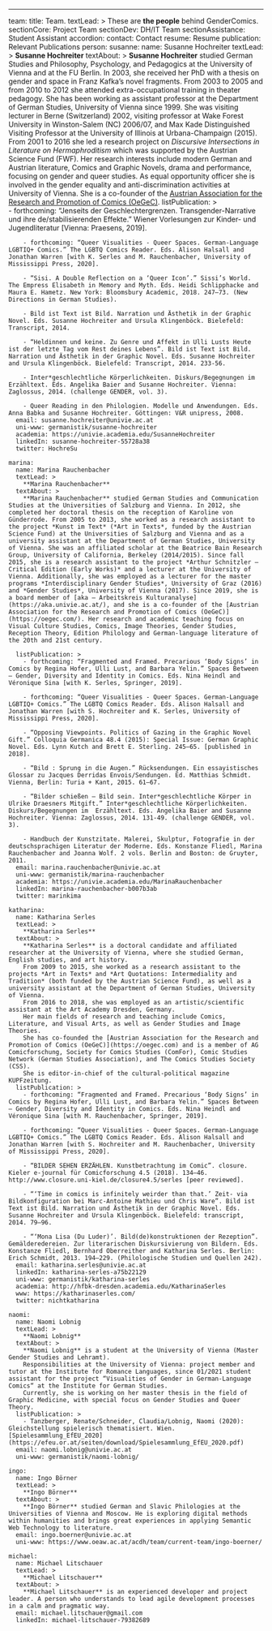 ---
team:
  title: Team.
  textLead: >
    These are **the people** behind GenderComics.
  sectionCore: Project Team
  sectionDev: DH/IT Team
  sectionAssistance: Student Assistant
  accordion:
    contact: Contact
    resume: Resume
    publication: Relevant Publications
  person:
    susanne:
      name: Susanne Hochreiter
      textLead: >
        **Susanne Hochreiter**
      textAbout: >
        **Susanne Hochreiter** studied German Studies and Philosophy, Psychology, and Pedagogics at the University of Vienna 
        and at the FU Berlin. In 2003, she received her PhD with a thesis on gender and space in Franz Kafka’s novel fragments. 
        From 2003 to 2005 and from 2010 to 2012 she attended extra-occupational training in theater pedagogy. 
        She has been working as assistant professor at the Department of German Studies, University of Vienna since 1999. 
        She was visiting lecturer in Berne (Switzerland) 2002, visiting professor at Wake Forest University in Winston-Salem (NC) 2006/07, 
        and Max Kade Distinguished Visiting Professor at the University of Illinois at Urbana-Champaign (2015). 
        From 2001 to 2016 she led a research project on *Discursive Intersections in Literature on Hermaphroditism* which was supported by 
        the Austrian Science Fund (FWF). Her research interests include modern German and Austrian literature, Comics and Graphic Novels, 
        drama and performance, focusing on gender and queer studies. As equal opportunity officer she is involved in the gender equality 
        and anti-discrimination activities at University of Vienna. She is a co-founder of the [Austrian Association for the Research and Promotion of Comics (OeGeC)](https://oegec.com/).
      listPublication: >   
        - forthcoming: “Jenseits der Geschlechtergrenzen. Transgender-Narrative und ihre de/stabilisierenden Effekte.” Wiener Vorlesungen zur Kinder- und Jugendliteratur [Vienna: Praesens, 2019].
                
        - forthcoming: “Queer Visualities - Queer Spaces. German-Language LGBTIQ+ Comics.” The LGBTQ Comics Reader. Eds. Alison Halsall and Jonathan Warren [with K. Serles and M. Rauchenbacher, University of Mississippi Press, 2020].       
        
        - “Sisi. A Double Reflection on a ‘Queer Icon’.” Sissi’s World. The Empress Elisabeth in Memory and Myth. Eds. Heidi Schlipphacke and Maura E. Hametz. New York: Bloomsbury Academic, 2018. 247–73. (New Directions in German Studies).
        
        - Bild ist Text ist Bild. Narration und Ästhetik in der Graphic Novel. Eds. Susanne Hochreiter and Ursula Klingenböck. Bielefeld: Transcript, 2014.
        
        - “Heldinnen und keine. Zu Genre und Affekt in Ulli Lusts Heute ist der letzte Tag vom Rest deines Lebens”. Bild ist Text ist Bild. Narration und Ästhetik in der Graphic Novel. Eds. Susanne Hochreiter and Ursula Klingenböck. Bielefeld: Transcript, 2014. 233-56.
        
        - Inter*geschlechtliche Körperlichkeiten. Diskurs/Begegnungen im  Erzähltext. Eds. Angelika Baier and Susanne Hochreiter. Vienna: Zaglossus, 2014. (challenge GENDER, vol. 3).
        
        - Queer Reading in den Philologien. Modelle und Anwendungen. Eds. Anna Babka and Susanne Hochreiter. Göttingen: V&R unipress, 2008.
      email: susanne.hochreiter@univie.ac.at
      uni-www: germanistik/susanne-hochreiter
      academia: https://univie.academia.edu/SusanneHochreiter
      linkedIn: susanne-hochreiter-55728a38
      twitter: HochreSu

    marina:
      name: Marina Rauchenbacher
      textLead: >
        **Marina Rauchenbacher**
      textAbout: >
        **Marina Rauchenbacher** studied German Studies and Communication Studies at the Universities of Salzburg and Vienna. In 2012, she completed her doctoral thesis on the reception of Karoline von Günderrode. From 2005 to 2013, she worked as a research assistant to the project *Kunst im Text* (*Art in Texts*, funded by the Austrian Science Fund) at the Universities of Salzburg and Vienna and as a university assistant at the Department of German Studies, University of Vienna. She was an affiliated scholar at the Beatrice Bain Research Group, University of California, Berkeley (2014/2015). Since fall 2015, she is a research assistant to the project *Arthur Schnitzler – Critical Edition (Early Works)* and a lecturer at the University of Vienna. Additionally, she was employed as a lecturer for the master programs *Interdisciplinary Gender Studies*, University of Graz (2016) and *Gender Studies*, University of Vienna (2017). Since 2019, she is a board member of [aka – Arbeitskreis Kulturanalyse](https://aka.univie.ac.at/), and she is a co-founder of the [Austrian Association for the Research and Promotion of Comics (OeGeC)](https://oegec.com/). Her research and academic teaching focus on Visual Culture Studies, Comics, Image Theories, Gender Studies, Reception Theory, Edition Philology and German-language literature of the 20th and 21st century.

      listPublication: >
        - forthcoming: “Fragmented and Framed. Precarious ‘Body Signs’ in Comics by Regina Hofer, Ulli Lust, and Barbara Yelin.” Spaces Between – Gender, Diversity and Identity in Comics. Eds. Nina Heindl and Véronique Sina [with K. Serles, Springer, 2019].
                
        - forthcoming: “Queer Visualities - Queer Spaces. German-Language LGBTIQ+ Comics.” The LGBTQ Comics Reader. Eds. Alison Halsall and Jonathan Warren [with S. Hochreiter and K. Serles, University of Mississippi Press, 2020].
        
        - “Opposing Viewpoints. Politics of Gazing in the Graphic Novel Gift.” Colloquia Germanica 48.4 (2015): Special Issue: German Graphic Novel. Eds. Lynn Kutch and Brett E. Sterling. 245–65. [published in 2018].
        
        - “Bild : Sprung in die Augen.” Rücksendungen. Ein essayistisches Glossar zu Jacques Derridas Envois/Sendungen. Ed. Matthias Schmidt. Vienna, Berlin: Turia + Kant, 2015. 61–67.
        
        - “Bilder schießen – Bild sein. Inter*geschlechtliche Körper in Ulrike Draesners Mitgift.” Inter*geschlechtliche Körperlichkeiten. Diskurs/Begegnungen im  Erzähltext. Eds. Angelika Baier and Susanne Hochreiter. Vienna: Zaglossus, 2014. 131-49. (challenge GENDER, vol. 3).
        
        - Handbuch der Kunstzitate. Malerei, Skulptur, Fotografie in der deutschsprachigen Literatur der Moderne. Eds. Konstanze Fliedl, Marina Rauchenbacher and Joanna Wolf. 2 vols. Berlin and Boston: de Gruyter, 2011.
      email: marina.rauchenbacher@univie.ac.at
      uni-www: germanistik/marina-rauchenbacher
      academia: https://univie.academia.edu/MarinaRauchenbacher
      linkedIn: marina-rauchenbacher-b007b3ab
      twitter: marinkima

    katharina:
      name: Katharina Serles
      textLead: >
        **Katharina Serles**
      textAbout: >
        **Katharina Serles** is a doctoral candidate and affiliated researcher at the University of Vienna, where she studied German, English studies, and art history. 
        From 2009 to 2015, she worked as a research assistant to the projects *Art in Texts* and *Art Quotations: Intermediality and Tradition* (both funded by the Austrian Science Fund), as well as a university assistant at the Department of German Studies, University of Vienna. 
        From 2016 to 2018, she was employed as an artistic/scientific assistant at the Art Academy Dresden, Germany. 
        Her main fields of research and teaching include Comics, Literature, and Visual Arts, as well as Gender Studies and Image Theories. 
        She has co-founded the [Austrian Association for the Research and Promotion of Comics (OeGeC)](https://oegec.com) and is a member of AG Comicforschung, Society for Comics Studies (ComFor), Comic Studies Network (German Studies Association), and The Comics Studies Society (CSS). 
        She is editor-in-chief of the cultural-political magazine KUPFzeitung.
      listPublication: >
        - forthcoming: “Fragmented and Framed. Precarious ‘Body Signs’ in Comics by Regina Hofer, Ulli Lust, and Barbara Yelin.” Spaces Between – Gender, Diversity and Identity in Comics. Eds. Nina Heindl and Véronique Sina [with M. Rauchenbacher, Springer, 2019].
                
        - forthcoming: “Queer Visualities - Queer Spaces. German-Language LGBTIQ+ Comics.” The LGBTQ Comics Reader. Eds. Alison Halsall and Jonathan Warren [with S. Hochreiter and M. Rauchenbacher, University of Mississippi Press, 2020].
                
        - “BILDER SEHEN ERZÄHLEN. Kunstbetrachtung im Comic”. closure. Kieler e-journal für Comicforschung 4.5 (2018). 134–46. http://www.closure.uni-kiel.de/closure4.5/serles [peer reviewed]. 
        
        - “‘Time in comics is infinitely weirder than that.’ Zeit- via Bildkonfiguration bei Marc-Antoine Mathieu und Chris Ware”. Bild ist Text ist Bild. Narration und Ästhetik in der Graphic Novel. Eds. Susanne Hochreiter and Ursula Klingenböck. Bielefeld: transcript, 2014. 79–96. 
        
        - “‘Mona Lisa (Du Luder)’. Bild(de)konstruktionen der Rezeption”. Gemälderedereien. Zur literarischen Diskursivierung von Bildern. Eds. Konstanze Fliedl, Bernhard Oberreither and Katharina Serles. Berlin: Erich Schmidt, 2013. 194–229. (Philologische Studien und Quellen 242).
      email: katharina.serles@univie.ac.at
      linkedIn: katharina-serles-a75b22129
      uni-www: germanistik/katharina-serles
      academia: http://hfbk-dresden.academia.edu/KatharinaSerles
      www: https://katharinaserles.com/
      twitter: nichtkatharina

    naomi:
      name: Naomi Lobnig
      textLead: >
        **Naomi Lobnig**
      textAbout: >
        **Naomi Lobnig** is a student at the University of Vienna (Master Gender Studies and Lehramt). 
        Responsibilities at the University of Vienna: project member and tutor at the Institute for Romance Languages, since 01/2021 student assistant for the project “Visualities of Gender in German-Language Comics“ at the Institute for German Studies. 
        Currently, she is working on her master thesis in the field of Graphic Medicine, with special focus on Gender Studies and Queer Theory.
      listPublication: >
        - Tanzberger, Renate/Schneider, Claudia/Lobnig, Naomi (2020): Gleichstellung spielerisch thematisiert. Wien. [Spielesammlung_EfEU_2020](https://efeu.or.at/seiten/download/Spielesammlung_EfEU_2020.pdf)
      email: naomi.lobnig@univie.ac.at
      uni-www: germanistik/naomi-lobnig/

    ingo:
      name: Ingo Börner
      textLead: >
        **Ingo Börner**
      textAbout: >
        **Ingo Börner** studied German and Slavic Philologies at the  Universities of Vienna and Moscow. He is exploring digital methods within humanities and brings great experiences in applying Semantic Web Technology to literature.
      email: ingo.boerner@univie.ac.at
      uni-www: https://www.oeaw.ac.at/acdh/team/current-team/ingo-boerner/

    michael:
      name: Michael Litschauer
      textLead: >
        **Michael Litschauer**
      textAbout: >
        **Michael Litschauer** is an experienced developer and project leader. A person who understands to lead agile development processes in a calm and pragmatic way.
      email: michael.litschauer@gmail.com
      linkedIn: michael-litschauer-79382689
